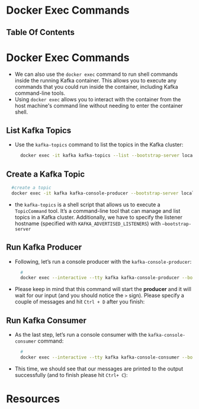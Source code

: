 # Docker Exec Commands

## Table Of Contents

# Docker Exec Commands

- We can also use the `docker exec` command to run shell commands inside the running Kafka container. This allows you to execute any commands that you could run inside the container, including Kafka command-line tools.
- Using `docker exec` allows you to interact with the container from the host machine's command line without needing to enter the container shell.

## List Kafka Topics

- Use the `kafka-topics` command to list the topics in the Kafka cluster:
  ```sh
    docker exec -it kafka kafka-topics --list --bootstrap-server localhost:8098
  ```

## Create a Kafka Topic

```sh
  #create a topic
  docker exec -it kafka kafka-console-producer --bootstrap-server localhost:8098 --topic test-kafka-topic
```

- the `kafka-topics` is a shell script that allows us to execute a `TopicCommand` tool. It’s a command-line tool that can manage and list topics in a Kafka cluster. Additionally, we have to specify the listener hostname (specified with `KAFKA_ADVERTISED_LISTENERS`) with `–bootstrap-server`

## Run Kafka Producer

- Following, let’s run a console producer with the `kafka-console-producer`:
  ```sh
    #
    docker exec --interactive --tty kafka kafka-console-producer --bootstrap-server localhost:8098 --topic test-kafka-topic
  ```
- Please keep in mind that this command will start the **producer** and it will wait for our input (and you should notice the `>` sign). Please specify a couple of messages and hit `Ctrl + D` after you finish:

## Run Kafka Consumer

- As the last step, let’s run a console consumer with the `kafka-console-consumer` command:
  ```sh
    #
    docker exec --interactive --tty kafka kafka-console-consumer --bootstrap-server localhost:8098 --topic first-test-kafka-topic --from-beginning
  ```
- This time, we should see that our messages are printed to the output successfully (and to finish please hit `Ctrl+ C`):

# Resources
